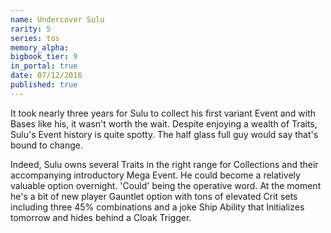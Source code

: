 ```yaml
---
name: Undercover Sulu
rarity: 5
series: tos
memory_alpha:
bigbook_tier: 9
in_portal: true
date: 07/12/2016
published: true
---
```


It took nearly three years for Sulu to collect his first variant Event and with Bases like his, it wasn't worth the wait. Despite enjoying a wealth of Traits, Sulu's Event history is quite spotty. The half glass full guy would say that's bound to change.

Indeed, Sulu owns several Traits in the right range for Collections and their accompanying introductory Mega Event. He could become a relatively valuable option overnight. 'Could' being the operative word. At the moment he's a bit of new player Gauntlet option with tons of elevated Crit sets including three 45% combinations and a joke Ship Ability that Initializes tomorrow and hides behind a Cloak Trigger.
